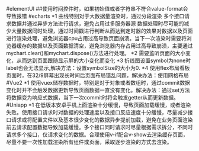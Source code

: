 #elementUI
    ##使用时间控件时，如果初始值或者字符串不符合value-format会导致报错 
#echarts
    *1 曲线特别对于大数据量渲染时，通过分段渲染 多个接口请求数据并通过异步方法进行请求，避免占用过多服务器源 数据处理时尽可能的减少大量数据同时处理，通过时间戳进行判断从而达到定时器的效果对数据以及页面进行渲染处理，避免浏览器cpu占用过高导致页面崩溃。当下一次渲染时需要将浏览器缓存的数据以及页面数据清空，避免浏览器内存占用过高导致崩溃，主要通过mychart.clear()和mychart.dispose()方法进行处理。
    *2 需要监听页面的大小变化，从而达到页面跟随显示屏的大小变化而变化
    *3 折线图设置symbol为none时label也会无法显示,解决方法：设置symbolSize的大小为0.
    *4 使用flex布局看板页面时，在32/9屏幕出现长时间后页面布局错乱问题，解决办法：使用网格布局
#Vue2
    *1 使用vuex储存数据时，特别是对于对象或者数组时，通过commit数据变化时并不会触发数据更新导致页面数据一直没有变化。解决办法：通过set方法将数据变为响应式数据，当下一次commit时将会触发getter从而更新数据。
#Uniapp 
    *1 在低版本安卓手机上面渲染十分缓慢，导致页面加载缓慢，或者渲染失败。使用接口请求时对数据的处理速度以及接口反应速度十分缓慢，尽量减少接口请求或将配置文件以及基本很少变化的数据异步提前加载，避免在业务页面渲染前去请求配置数据导致加载缓慢。多个接口同时请求时尽量根据需求拆分，不同时请求多个接口，仅请求变化的数据。合理使用v-if配合v-show去渲染缓存页面，尽量不要一次性加载渲染所有组件或页面，采取逐步渲染的方式去渲染。